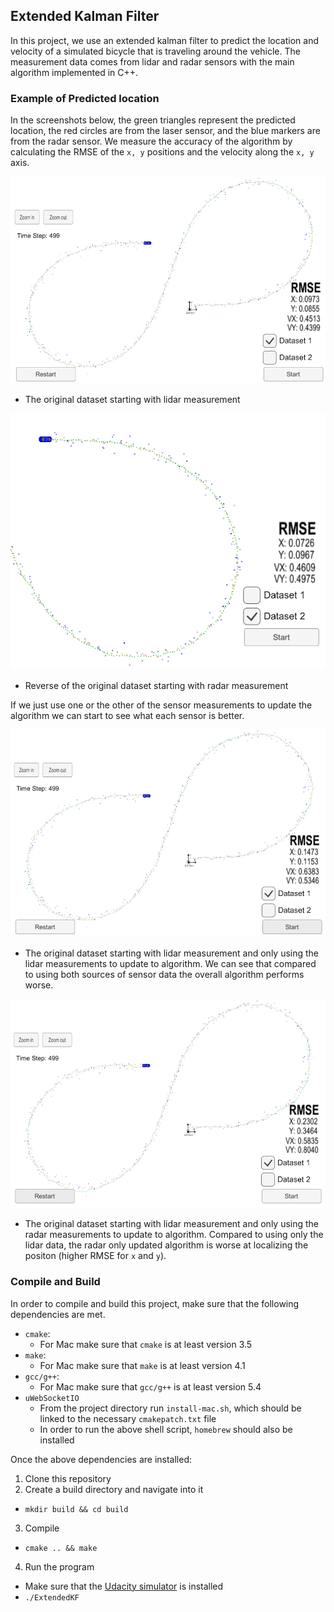 ## Extended Kalman Filter

[//]: # (Image References)

[dataset1]: ./etc/dataset1.png "Original dataset"
[dataset2]: ./etc/dataset2.png "Reversed dataset"
[lidar_only]: ./etc/lidar_only.png "Lidar only"
[radar_only]: ./etc/radar_only.png "Radar only"

In this project, we use an extended kalman filter to predict the location and velocity of a simulated bicycle that is traveling around the vehicle. The measurement data comes from lidar and radar sensors with the main algorithm implemented in C++.

### Example of Predicted location
In the screenshots below, the green triangles represent the predicted location, the red circles are from the laser sensor, and the blue markers are from the radar sensor. We measure the accuracy of the algorithm by calculating the RMSE of the `x, y` positions and the velocity along the `x, y` axis. 

![alt text][dataset1]

* The original dataset starting with lidar measurement 

![alt text][dataset2]

* Reverse of the original dataset starting with radar measurement

If we just use one or the other of the sensor measurements to update the algorithm we can start to see what each sensor is better.

![alt text][lidar_only]

* The original dataset starting with lidar measurement and only using the lidar measurements to update to algorithm. We can see that compared to using both sources of sensor data the overall algorithm performs worse. 

![alt text][radar_only]

* The original dataset starting with lidar measurement and only using the radar measurements to update to algorithm. Compared to using only the lidar data, the radar only updated algorithm is worse at localizing the positon (higher RMSE for `x` and `y`).

### Compile and Build
In order to compile and build this project, make sure that the following dependencies are met.

* `cmake`:
  * For Mac make sure that `cmake` is at least version 3.5
* `make`:
  * For Mac make sure that `make` is at least version 4.1
* `gcc/g++`:
  * For Mac make sure that `gcc/g++` is at least version 5.4
* `uWebSocketIO`
  * From the project directory run `install-mac.sh`, which should be linked to the necessary `cmakepatch.txt` file
  * In order to run the above shell script, `homebrew` should also be installed

Once the above dependencies are installed:

1. Clone this repository
2. Create a build directory and navigate into it
  * `mkdir build && cd build`
3. Compile 
  * `cmake .. && make`
4. Run the program
  * Make sure that the [Udacity simulator](https://github.com/udacity/self-driving-car-sim/releases) is installed
  * `./ExtendedKF`



